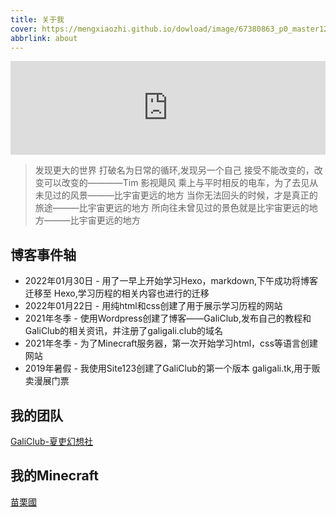 ```yaml
---
title: 关于我
cover: https://mengxiaozhi.github.io/dowload/image/67380863_p0_master1200.jpg
abbrlink: about
---
```


<iframe allow="autoplay *; encrypted-media *; fullscreen *" frameborder="0" height="150" style="width:100%;max-width:660px;overflow:hidden;background:transparent;" sandbox="allow-forms allow-popups allow-same-origin allow-scripts allow-storage-access-by-user-activation allow-top-navigation-by-user-activation" src="https://embed.music.apple.com/tw/album/%E3%81%93%E3%81%93%E3%81%8B%E3%82%89-%E3%81%93%E3%81%93%E3%81%8B%E3%82%89/1529218256?i=1529218544&l=en"></iframe>

>发现更大的世界
>打破名为日常的循环,发现另一个自己
>接受不能改变的，改变可以改变的————Tim 影视飓风
>乘上与平时相反的电车，为了去见从未见过的风景———比宇宙更远的地方
>当你无法回头的时候，才是真正的旅途———比宇宙更远的地方
>所向往未曾见过的景色就是比宇宙更远的地方———比宇宙更远的地方

## 博客事件轴
- 2022年01月30日 - 用了一早上开始学习Hexo，markdown,下午成功将博客迁移至 Hexo,学习历程的相关内容也进行的迁移
- 2022年01月22日 - 用纯html和css创建了用于展示学习历程的网站
- 2021年冬季 - 使用Wordpress创建了博客——GaliClub,发布自己的教程和GaliClub的相关资讯，并注册了galigali.club的域名
- 2021年冬季 - 为了Minecraft服务器，第一次开始学习html，css等语言创建网站
- 2019年暑假 - 我使用Site123创建了GaliClub的第一个版本 galigali.tk,用于贩卖漫展门票

## 我的团队
[GaliClub-夏吏幻想社](https://galigali.club)

## 我的Minecraft
[苗栗國](https://miaoli.galigali.club)
